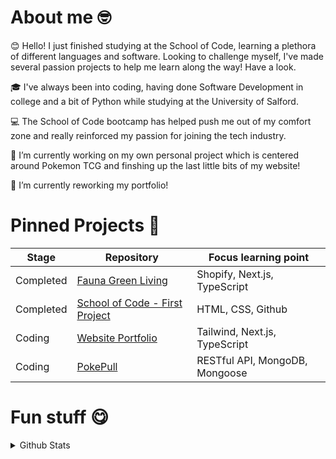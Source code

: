 # About me 🤓

😊 Hello! I just finished studying at the School of Code, learning a plethora of different languages and software. Looking to challenge myself, I've made several passion projects to help me learn along the way! Have a look.

🎓 I've always been into coding, having done Software Development in college and a bit of Python while studying at the University of Salford.

💻 The School of Code bootcamp has helped push me out of my comfort zone and really reinforced my passion for joining the tech industry.

🔭 I’m currently working on my own personal project which is centered around Pokemon TCG and finshing up the last little bits of my website!

🌱 I’m currently reworking my portfolio!



# Pinned Projects 📌

| Stage | Repository | Focus learning point |
|----------|----------|----------|
| Completed | [Fauna Green Living](https://github.com/oscaroneim/fauna-green-living) | Shopify, Next.js, TypeScript  |
| Completed | [School of Code - First Project](https://github.com/donaldliu1/SOC-Warm-up) | HTML, CSS, Github |
| Coding | [Website Portfolio](https://github.com/donaldliu1/donald-portfolio) | Tailwind, Next.js, TypeScript |
| Coding | [PokePull](https://github.com/donaldliu1/PokePull) | RESTful API, MongoDB, Mongoose |

# Fun stuff 😋
<details>
  <summary> Github Stats </summary>

![donaldliu1's Streak](https://github-readme-streak-stats.herokuapp.com/?user=donaldliu1&theme=midnight-purple&hide_border=false)

![donaldliu1's Top Languages](https://github-readme-stats.vercel.app/api/top-langs/?username=donaldliu1&theme=midnight-purple&show_icons=true&hide_border=false&layout=compact)
</details>

